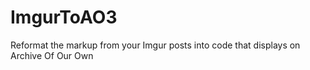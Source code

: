 # ImgurToAO3
Reformat the markup from your Imgur posts into code that displays on Archive Of Our Own
